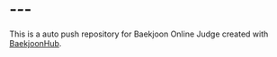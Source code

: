 # -_-_-
This is a auto push repository for Baekjoon Online Judge created with [BaekjoonHub](https://github.com/BaekjoonHub/BaekjoonHub).
